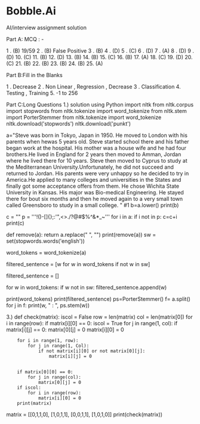# Bobble.Ai
AI/interview assignment solution

Part A: MCQ : -

1 . (B) 19/59
2 . (B) False Positive
3 . (B)
4 . (D) 
5 . (C)
6 . (D)
7 . (A)
8 . (D)
9 . (D)
10. (C)
11. (B)
12. (D)
13. (B)
14. (B)
15. (C)
16. (B)
17. (A)
18. (C)
19. (D)
20. (C)
21. (B)
22. (B)
23. (B)
24. (B)
25. (A)

Part B:Fill in the Blanks

1 . Decrease
2 . Non Linear , Regression , Decrease
3 . Classification
4.  Testing , Training
5. -1 to 256

Part C:Long Questions
1.) solution using Python
import nltk
from nltk.corpus import stopwords 
from nltk.tokenize import word_tokenize
from nltk.stem import PorterStemmer 
from nltk.tokenize import word_tokenize 
nltk.download('stopwords')
nltk.download('punkt')


a="Steve was born in Tokyo, Japan in 1950. He moved to London with his parents when hewas 5 years old. Steve started school there and his father began work at the hospital. His mother was a house wife and he had four brothers.He lived in England for 2 years then moved to Amman, Jordan where he lived there for 10 years. Steve then moved to Cyprus to study at the Mediterranean University.Unfortunately, he did not succeed and returned to Jordan. His parents were very unhappy so he decided to try in America.He applied to many colleges and universities in the States and finally got some acceptance offers from them. He chose Wichita State University in Kansas. His major was Bio-medical Engineering. He stayed there for bout six months and then he moved again to a very small town called Greensboro to study in a small college. "
#1
b=a.lower()
print(b)

c = ""
p = '''!()-[]{};:'"\,<>./?@#$%^&*_~'''
for i in a:
   if i not in p:
       c=c+i
print(c)

def remove(a): 
    return a.replace(" ", "") 
print(remove(a)) 
sw = set(stopwords.words('english')) 
  
word_tokens = word_tokenize(a) 
  
filtered_sentence = [w for w in word_tokens if not w in sw] 
  
filtered_sentence = [] 
  
for w in word_tokens: 
    if w not in sw:
        filtered_sentence.append(w) 
  
print(word_tokens) 
print(filtered_sentence)
ps=PorterStemmer()
f= a.split()
for j in f: 
    print(w, " : ", ps.stem(w))


3.)
def check(matrix):
        iscol = False
        row = len(matrix)
        col = len(matrix[0])
        for i in range(row):
            if matrix[i][0] == 0:
                iscol = True
            for j in range(1, col):
                if matrix[i][j]  == 0:
                    matrix[0][j] = 0
                    matrix[i][0] = 0

        for i in range(1, row):
            for j in range(1, Col):
                if not matrix[i][0] or not matrix[0][j]:
                    matrix[i][j] = 0


        if matrix[0][0] == 0:
            for j in range(col):
                matrix[0][j] = 0
        if iscol:
            for i in range(row):
                matrix[i][0] = 0
        print(matrix)
matrix = [[0,1,1,0],
[1,0,1,1],
[0,0,1,1],
[1,0,1,0]]
print(check(matrix))
